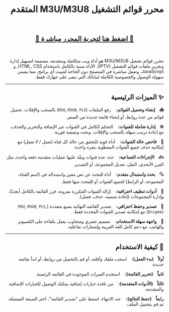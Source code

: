 <div dir="rtl">

# محرر قوائم التشغيل M3U/M3U8 المتقدم

<br>

<div align="center">
  <h2>
    <a href="https://iofahmawi.github.io/m3u-editor" target="_blank">
      🚀 اضغط هنا لتجربة المحرر مباشرة 🚀
    </a>
  </h2>
</div>

<br>

محرر قوائم تشغيل M3U/M3U8 هو أداة ويب متكاملة ومتقدمة، مصممة لتسهيل إدارة وتحرير ملفات قوائم التشغيل (IPTV). الأداة مبنية بالكامل باستخدام HTML, CSS, و JavaScript، وتعمل مباشرة في المتصفح دون الحاجة لتثبيت أي برامج، مما يضمن سهولة الوصول والخصوصية الكاملة لبياناتك التي تبقى على جهازك فقط.

---

## ✨ الميزات الرئيسية

**📥 &nbsp;&nbsp; إنشاء وتحميل القوائم:** &nbsp;&nbsp; رفع الملفات (`M3U`, `M3U8`, `PLS`) بالسحب والإفلات، تحميل قوائم من عدة روابط، أو إنشاء قائمة جديدة من الصفر.

**⚙️ &nbsp;&nbsp; إدارة شاملة للقنوات:** &nbsp;&nbsp; التحكم الكامل في القنوات عبر الإضافة والتحرير والحذف، مع إعادة ترتيب سهلة بالسحب والإفلات، وبحث وتصفية فورية.

**🧪 &nbsp;&nbsp; فاحص حالة القنوات:** &nbsp;&nbsp; أداة قوية للتحقق من حالة كل قناة (تعمل / لا تعمل) مع إمكانية حذف جميع القنوات المعطوبة بنقرة واحدة.

**✍️ &nbsp;&nbsp; الإجراءات الجماعية:** &nbsp;&nbsp; حدد عدة قنوات ونفّذ عليها عمليات متقدمة دفعة واحدة، مثل الفرز الأبجدي، النقل، تعديل المجموعة، أو التصدير.

**🔍 &nbsp;&nbsp; بحث واستبدال متقدم:** &nbsp;&nbsp; أداة للبحث عن نص معين واستبداله في (اسم القناة، المجموعة، أو الرابط) لجميع القنوات أو للمحدد منها فقط.

**🧹 &nbsp;&nbsp; أدوات تنظيف احترافية:** &nbsp;&nbsp; إزالة القنوات المكررة بمرونة، فرز القائمة بالكامل أبجديًا، وإدارة المجموعات (إعادة تسمية، حذف، فصل).

**💾 &nbsp;&nbsp; تصدير وحفظ احترافي:** &nbsp;&nbsp; تصدير القائمة النهائية بصيغ متعددة (`M3U`, `M3U8`, `PLS`, `Enigma2`) مع إمكانية تصدير القنوات المحددة فقط.

**🎨 &nbsp;&nbsp; واجهة سهلة الاستخدام:** &nbsp;&nbsp; تصميم عصري ومتجاوب يعمل بكفاءة على الكمبيوتر والهاتف، مع دعم كامل للغة العربية وإشعارات تفاعلية.

---

## 🚀 كيفية الاستخدام

**أولاً &nbsp;&nbsp; (بدء العمل):** &nbsp;&nbsp; اسحب ملفك وأفلته، أو قم بالتحميل من روابط، أو ابدأ بقائمة جديدة.

**ثانياً &nbsp;&nbsp; (تحرير القائمة):** &nbsp;&nbsp; استخدم الميزات الموجودة في القائمة الرئسية.

**ثالثاً &nbsp;&nbsp; (الأدوات المتقدمة):** &nbsp;&nbsp; من نافذة خيارات إضافية يمكنك الوصول للخيارات الإضافية والمتقدمة.

**رابعاً &nbsp;&nbsp; (حفظ النتائج):** &nbsp;&nbsp; عند الانتهاء، اضغط على "تصدير القائمة"، اختر الصيغة المفضلة، ثم قم بتحميل الملف.

</div>
